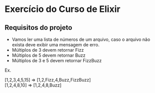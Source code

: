 # Exercício do Curso de Elixir

## Requisitos do projeto

- Vamos ler uma lista de números de um arquivo, caso o arquivo não exista deve exibir uma mensagem de erro.
- Múltiplos de 3 devem retornar Fizz
- Múltiplos de 5 devem retornar Buzz
- Múltiplos de 3 e 5 devem retornar FizzBuzz

Ex.

[1,2,3,4,5,15] => [1,2,Fizz,4,Buzz,FizzBuzz] \
[1,2,4,8,10] => [1,2,4,8,Buzz]
